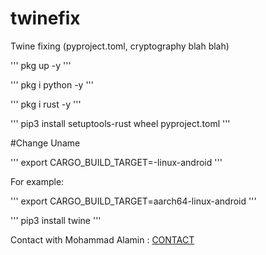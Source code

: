 # twinefix
Twine fixing (pyproject.toml, cryptography blah blah)

'''
pkg up -y
'''

'''
pkg i python -y
'''

'''
pkg i rust -y
'''

'''
pip3 install setuptools-rust wheel pyproject.toml
'''

#Change Uname 

'''
export CARGO_BUILD_TARGET=<uname>-linux-android
'''

For example:

'''
export CARGO_BUILD_TARGET=aarch64-linux-android
'''

'''
pip3 install twine
'''


Contact with Mohammad Alamin : <a href ="https://facebook.com/AKX.THE.PSYCHO">CONTACT</a>
